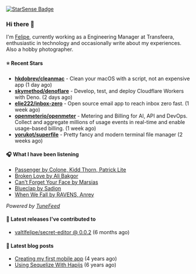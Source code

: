 <a href="https://starsense.app/developer-types" target="_blank"><img src="https://starsense.app/api/badge/?user=valtlfelipe" alt="StarSense Badge"></a>

### Hi there 👋

I'm [Felipe](https://felipevm.com), currently working as a Engineering Manager at Transfeera, enthusiastic in technology and occasionally write about my experiences. Also a hobby photographer.

#### ⭐ Recent Stars
- **[hkdobrev/cleanmac](https://github.com/hkdobrev/cleanmac)** - Clean your macOS with a script, not an expensive app (1 day ago)
- **[skymethod/denoflare](https://github.com/skymethod/denoflare)** - Develop, test, and deploy Cloudflare Workers with Deno. (2 days ago)
- **[elie222/inbox-zero](https://github.com/elie222/inbox-zero)** - Open source email app to reach inbox zero fast. (1 week ago)
- **[openmeterio/openmeter](https://github.com/openmeterio/openmeter)** - Metering and Billing for AI, API and DevOps. Collect and aggregate millions of usage events in real-time and enable usage-based billing. (1 week ago)
- **[yorukot/superfile](https://github.com/yorukot/superfile)** - Pretty fancy and modern terminal file manager (2 weeks ago)

#### 🎧 What I have been listening
- [Passenger by Colone, Kidd Thorn, Patrick Lite](https://open.spotify.com/track/7KYvrq82Tqjr67gBdhCaid)
- [Broken Love by Ali Bakgor](https://open.spotify.com/track/5wprb1HhEty85ASiHm1ydK)
- [Can&#39;t Forget Your Face by Marsias](https://open.spotify.com/track/1RpKULVooOuEzgpver8hof)
- [Blueclap by Sadion](https://open.spotify.com/track/4oAs0uiP81pNvzJvI70yNU)
- [When We Fall by RAVENS, Anrey](https://open.spotify.com/track/2gVY6igQnaFJOd80VPRF44)

_Powered by [TuneFeed](https://tunefeed.app?ref=valtlfelipe-gh-profile)_ 

#### 🚀 Latest releases I've contributed to


- [valtlfelipe/secret-editor @ 0.0.2](https://github.com/valtlfelipe/secret-editor/releases/tag/0.0.2) (6 months ago)

#### 📄 Latest blog posts
- [Creating my first mobile app](https://felipevm.com/posts/creating-my-first-mobile-app/) (4 years ago)
- [Using Sequelize With Hapijs](https://felipevm.com/posts/using-sequelize-with-hapijs/) (6 years ago)
